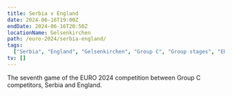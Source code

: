 ```yaml
---
title: Serbia v England
date: 2024-06-16T19:00Z
endDate: 2024-06-16T20:50Z
locationName: Gelsenkirchen
path: /euro-2024/serbia-england/
tags:
  ["Serbia", "England", "Gelsenkirchen", "Group C", "Group stages", "EURO 2024"]
tv: []
---
```


The seventh game of the EURO 2024 competition between Group C competitors, Serbia and England.
